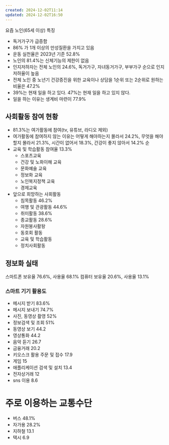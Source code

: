 ```yaml
---
created: 2024-12-02T11:14
updated: 2024-12-02T16:50
---
```

요즘 노인(65세 이상) 특징
- 독거가구가 급증함
- 86% 가 1개 이상의 만성질환을 가지고 있음
- 운동 실천율은 2023년 기준 52.8%
- 노인의 81.4%는 신체기능의 제한이 없음
- 인지저하자는 전체 노인의 24.6%, 독거가구, 자녀동거가구, 부부가구 순으로 인지저하율이 높음
- 전체 노인 중 노년기 건강증진을 위한 교육이나 상담을 1순위 또는 2순위로 원하는 비율은 47.2%
- 39%는 현재 일을 하고 있다. 47%는 현재 일을 하고 있지 않다.
- 일을 하는 이유는 생계비 마련이 77.9%
## 사회활동 참여 현황
- 81.3%는 여가활동에 참여(tv, 유튜브, 라디오 제외)
- 여가활동에 참여하지 않는 이유는 어떻게 해야하는지 몰라서 24.2%, 무엇을 해야 할지 몰라서 21.3%, 시간이 없어서 18.3%, 간강이 좋지 않아서 14.2% 순
- 교육 및 학습활동 참여율 13.3%
	- 스포츠교육
	- 건강 및 노화이해 교육
	- 문화예술 교육
	- 정보화 교육
	- 노인복지정책 교육
	- 경제교육
- 앞으로 희망하는 사회활동
	- 침목활동 46.2%
	- 여행 및 관광활동 44.6%
	- 취미활동 38.6%
	- 종교활동 28.6%
	- 자원봉사활돵
	- 동호회 활동
	- 교육 및 학습활동
	- 정치사회활동
## 정보화 실태
스마트폰 보유율 76.6%, 사용율 68.1%
컴퓨터 보유율 20.6%, 사용율 13.1%
### 스마트 기기 활용도
- 메시지 받기 83.6%
- 메시지 보내기 74.7%
- 사진, 동영상 촬영 52%
- 정보검색 및 조회 51%
- 동영상 보기 44.2
- 영상통화 44.2
- 음악 듣기 26.7
- 금융거래 20.2
- 키오스크 활용 주문 및 접수 17.9
- 게임 15
- 애플리케이션 검색 및 설치 13.4
- 전자상거래 12
- sns 이용 8.6
# 주로 이용하는 교통수단
- 버스 48.1%
- 자가용 28.2%
- 지하철 13.1
- 택시 6.9

